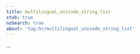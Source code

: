 ```yaml
---
title: multilingual_unicode_string_list
stub: true
noSearch: true
about: 'tag:hr/multilingual_unicode_string_list'
---
```

  ...
